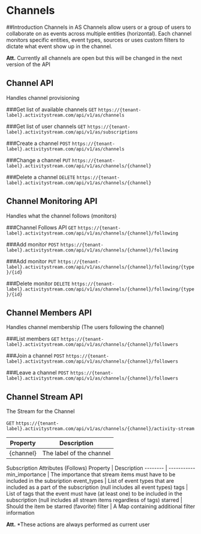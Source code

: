# Channels
##Introduction Channels in AS
Channels allow users or a group of users to collaborate on as events across multiple entities (horizontal).
Each channel monitors specific entities, event types, sources or uses custom filters to dictate what event show up in the channel.

**Att.** Currently all channels are open but this will be changed in the next version of the API

## Channel API 
Handles channel provisioning

###Get list of available channels
`GET` `https://{tenant-label}.activitystream.com/api/v1/as/channels`

###Get list of user channels
`GET` `https://{tenant-label}.activitystream.com/api/v1/as/subscriptions`

###Create a channel
`POST` `https://{tenant-label}.activitystream.com/api/v1/as/channels`

###Change a channel
`PUT` `https://{tenant-label}.activitystream.com/api/v1/as/channels/{channel}`

###Delete a channel
`DELETE` `https://{tenant-label}.activitystream.com/api/v1/as/channels/{channel}`

## Channel Monitoring API
Handles what the channel follows (monitors)

###Channel Follows API
`GET` `https://{tenant-label}.activitystream.com/api/v1/as/channels/{channel}/following`

###Add monitor
`POST` `https://{tenant-label}.activitystream.com/api/v1/as/channels/{channel}/following`

###Add monitor
`PUT` `https://{tenant-label}.activitystream.com/api/v1/as/channels/{channel}/following/{type}/{id}`

###Delete monitor
`DELETE` `https://{tenant-label}.activitystream.com/api/v1/as/channels/{channel}/following/{type}/{id}`

## Channel Members API
Handles channel membership (The users following the channel)

###List members
`GET` `https://{tenant-label}.activitystream.com/api/v1/as/channels/{channel}/followers`

###Join a channel
`POST` `https://{tenant-label}.activitystream.com/api/v1/as/channels/{channel}/followers`

###Leave a channel
`POST` `https://{tenant-label}.activitystream.com/api/v1/as/channels/{channel}/followers`

## Channel Stream API
The Stream for the Channel

`GET` `https://{tenant-label}.activitystream.com/api/v1/as/channels/{channel}/activity-stream`

Property | Description
-------- | -----------
{channel} | The label of the channel 

Subscription Attributes (Follows)
Property | Description
-------- | -----------
min_importance | The importance that stream items must have to be included in the subsription
event_types | List of event types that are included as a part of the subscription (null includes all event types)
tags | List of tags that the event must have (at least one) to be included in the subscription (null includes all stream items regardless of tags)
starred | Should the item be starred (favorite)
filter | A Map containing additional filter information

**Att.** *These actions are always performed as current user